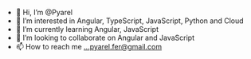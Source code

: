 - 👋 Hi, I’m @Pyarel
- 👀 I’m interested in Angular, TypeScript, JavaScript, Python and Cloud
- 🌱 I’m currently learning Angular, JavaScript
- 💞️ I’m looking to collaborate on Angular and JavaScript
- 📫 How to reach me ...pyarel.fer@gmail.com 

<!---
Pyarel/Pyarel is a ✨ special ✨ repository because its `README.md` (this file) appears on your GitHub profile.
You can click the Preview link to take a look at your changes.
--->
